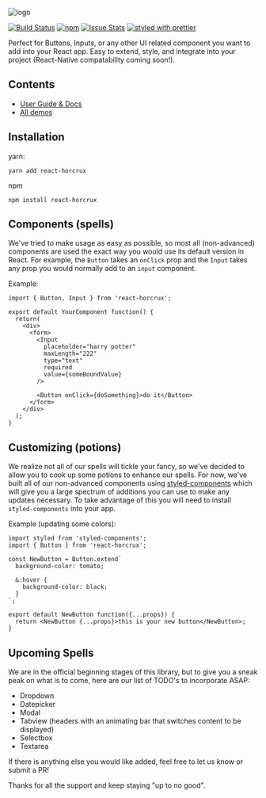 ![logo](https://user-images.githubusercontent.com/4819738/30342556-e4df6752-97bf-11e7-9605-32de0b92912d.png)

[![Build Status](https://travis-ci.org/caseybaggz/horcrux.svg)](https://travis-ci.org/caseybaggz/horcrux) [![npm](https://img.shields.io/npm/dm/horcrux.svg)](https://npmjs.com/package/react-horcrux) [![Issue Stats](https://img.shields.io/issuestats/i/github/caseybaggz/horcrux.svg)](http://github.com/caseybaggz/horcrux/issues) [![styled with prettier](https://img.shields.io/badge/styled_with-prettier-ff69b4.svg)](https://github.com/prettier/prettier)

Perfect for Buttons, Inputs, or any other UI related component you want to add into your React app. Easy to extend, style, and integrate into your project (React-Native compatability coming soon!).

## Contents
* [User Guide & Docs](https://caseybaggz.gitbooks.io/horcrux/content/)
* [All demos](https://caseybaggz.github.io/horcrux/?selectedKind=Alert&selectedStory=default&full=0&down=1&left=1&panelRight=0&downPanel=storybook%2Factions%2Factions-panel)

## Installation
yarn:
```
yarn add react-horcrux
```

npm
```
npm install react-horcrux
```

## Components (spells)
We've tried to make usage as easy as possible, so most all (non-advanced) components are used the exact way you would use its default version in React. For example, the `Button` takes an `onClick` prop and the `Input` takes any prop you would normally add to an `input` component.

Example:
```
import { Button, Input } from 'react-horcrux';

export default YourComponent function() {
  return(
    <div>
      <form>
        <Input
          placeholder="harry potter"
          maxLength="222"
          type="text"
          required
          value={someBoundValue}
        />

        <Button onClick={doSomething}>do it</Button>
      </form>
    </div>
  );
}
```

## Customizing (potions)
We realize not all of our spells will tickle your fancy, so we've decided to allow you to cook up some potions to enhance our spells. For now, we've built all of our non-advanced components using [styled-components](https://github.com/styled-components/styled-components) which will give you a large spectrum of additions you can use to make any updates necessary. To take advantage of this you will need to install `styled-components` into your app.

Example (updating some colors):
```
import styled from 'styled-components';
import { Button } from 'react-horcrux';

const NewButton = Button.extend`
  background-color: tomato;

  &:hover {
    background-color: black;
  }
`;

export default NewButton function({...props}) {
  return <NewButton {...props}>this is your new button</NewButton>;
}
```

## Upcoming Spells
We are in the official beginning stages of this library, but to give you a sneak peak on what is to come, here are our list of TODO's to incorporate ASAP:

* Dropdown
* Datepicker
* Modal
* Tabview (headers with an animating bar that switches content to be displayed)
* Selectbox
* Textarea

If there is anything else you would like added, feel free to let us know or submit a PR!

Thanks for all the support and keep staying "up to no good".

